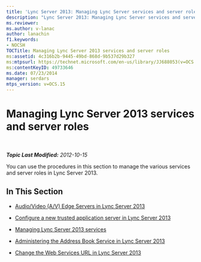 ```yaml
---
title: 'Lync Server 2013: Managing Lync Server services and server roles'
description: "Lync Server 2013: Managing Lync Server services and server roles."
ms.reviewer: 
ms.author: v-lanac
author: lanachin
f1.keywords:
- NOCSH
TOCTitle: Managing Lync Server 2013 services and server roles
ms:assetid: 4c316b2b-9445-49bd-868d-9b537d29b327
ms:mtpsurl: https://technet.microsoft.com/en-us/library/JJ688053(v=OCS.15)
ms:contentKeyID: 49733646
ms.date: 07/23/2014
manager: serdars
mtps_version: v=OCS.15
---
```


# Managing Lync Server 2013 services and server roles

<div data-xmlns="http://www.w3.org/1999/xhtml">

<div class="topic" data-xmlns="http://www.w3.org/1999/xhtml" data-msxsl="urn:schemas-microsoft-com:xslt" data-cs="https://msdn.microsoft.com/">

<div data-asp="https://msdn2.microsoft.com/asp">



</div>

<div id="mainSection">

<div id="mainBody">

<span> </span>

_**Topic Last Modified:** 2012-10-15_

You can use the procedures in this section to manage the various services and server roles in Lync Server 2013.

<div>

## In This Section

  - [Audio/Video (A/V) Edge Servers in Lync Server 2013](lync-server-2013-audio-video-a-v-edge-servers.md)

  - [Configure a new trusted application server in Lync Server 2013](lync-server-2013-configure-a-new-trusted-application-server.md)

  - [Managing Lync Server 2013 services](lync-server-2013-managing-lync-server-services.md)

  - [Administering the Address Book Service in Lync Server 2013](lync-server-2013-administering-the-address-book-service.md)

  - [Change the Web Services URL in Lync Server 2013](lync-server-2013-change-the-web-services-url.md)

</div>

</div>

<span> </span>

</div>

</div>

</div>

